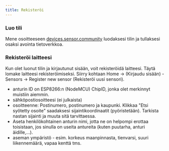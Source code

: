 ```yaml
---
title: Rekisteröi
---
```


### Luo tili

Mene osoitteeseen [devices.sensor.community](https://devices.sensor.community) luodaksesi tilin ja tullaksesi osaksi avointa tietoverkkoa.


### Rekisteröi laitteesi
Kun olet luonut tilin ja kirjautunut sisään, voit rekisteröidä laitteesi. Täytä lomake laitteesi rekisteröimiseksi. Siirry kohtaan Home -&gt; (Kirjaudu sisään) - Sensors -&gt; Register new sensor (Rekisteröi uusi sensori).

* anturin ID on ESP8266:n (NodeMCU) ChipID, jonka olet merkinnyt muistiin aiemmin.
* sähköpostiosoitteesi (ei julkaista)
* osoitteenne: Postinumero, postinumero ja kaupunki. Klikkaa "Etsi syötetty osoite" saadaksesi sijaintikoordinaatit (pyöristetään). Tarkista nastan sijainti ja muuta sitä tarvittaessa.
* Aseta henkilökohtainen anturin nimi, jotta ne on helpompi erottaa toisistaan, jos sinulla on useita antureita (kuten puutarha, anturi äidille,...).
* aseman ympäristö - esim. korkeus maanpinnasta, tienvarsi, suuri liikennemäärä, vapaa kenttä tms.
